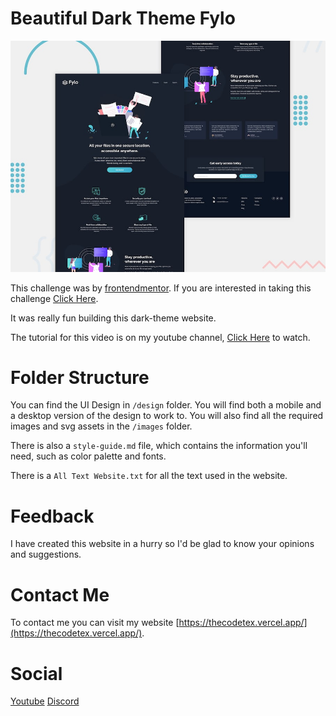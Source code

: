 # Beautiful Dark Theme Fylo

![Design preview](./design/desktop-preview.jpg)

This challenge was by [frontendmentor](frontendmentor.io). If you are interested in taking this challenge [Click Here](https://www.frontendmentor.io/challenges/fylo-dark-theme-landing-page-5ca5f2d21e82137ec91a50fd).

It was really fun building this dark-theme website.

The tutorial for this video is on my youtube channel, [Click Here](https://www.youtube.com/channel/UCRWxkcKlKLkUyO5I5VlQivg) to watch.

# Folder Structure

You can find the UI Design in `/design` folder. You will find both a mobile and a desktop version of the design to work to. You will also find all the required images and svg assets in the `/images` folder.

There is also a `style-guide.md` file, which contains the information you'll need, such as color palette and fonts.

There is a `All Text Website.txt` for all the text used in the website.

# Feedback

I have created this website in a hurry so I'd be glad to know your opinions and suggestions.

# Contact Me

To contact me you can visit my website [https://thecodetex.vercel.app/](https://thecodetex.vercel.app/).

# Social
[Youtube](https://www.youtube.com/channel/UCRWxkcKlKLkUyO5I5VlQivg)
[Discord](https://discord.gg/Ts36PasXEx)
